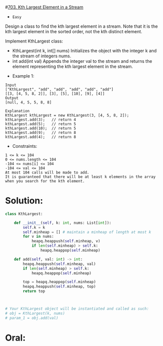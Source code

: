 #[703. Kth Largest Element in a Stream](https://leetcode.com/problems/kth-largest-element-in-a-stream/description/) 
+ `Easy`

Design a class to find the kth largest element in a stream. Note that it is the kth largest element in the sorted order, not the kth distinct element.

Implement KthLargest class:

- KthLargest(int k, int[] nums) Initializes the object with the integer k and the stream of integers nums.
- int add(int val) Appends the integer val to the stream and returns the element representing the kth largest element in the stream.


+ Example 1:

```
Input
["KthLargest", "add", "add", "add", "add", "add"]
[[3, [4, 5, 8, 2]], [3], [5], [10], [9], [4]]
Output
[null, 4, 5, 5, 8, 8]

Explanation
KthLargest kthLargest = new KthLargest(3, [4, 5, 8, 2]);
kthLargest.add(3);   // return 4
kthLargest.add(5);   // return 5
kthLargest.add(10);  // return 5
kthLargest.add(9);   // return 8
kthLargest.add(4);   // return 8
```


+ Constraints:

```
1 <= k <= 104
0 <= nums.length <= 104
-104 <= nums[i] <= 104
-104 <= val <= 104
At most 104 calls will be made to add.
It is guaranteed that there will be at least k elements in the array when you search for the kth element.
```

# Solution:
```python {.line-numbers}
class KthLargest:

    def __init__(self, k: int, nums: List[int]):
        self.k = k
        self.minheap = [] # maintain a minheap of length at most k
        for v in nums:
            heapq.heappush(self.minheap, v)
            if len(self.minheap) > self.k:
                heapq.heappop(self.minheap)

    def add(self, val: int) -> int:
        heapq.heappush(self.minheap, val)
        if len(self.minheap) > self.k:
            heapq.heappop(self.minheap)

        top = heapq.heappop(self.minheap)
        heapq.heappush(self.minheap, top)
        return top



# Your KthLargest object will be instantiated and called as such:
# obj = KthLargest(k, nums)
# param_1 = obj.add(val)
```

# Oral:
